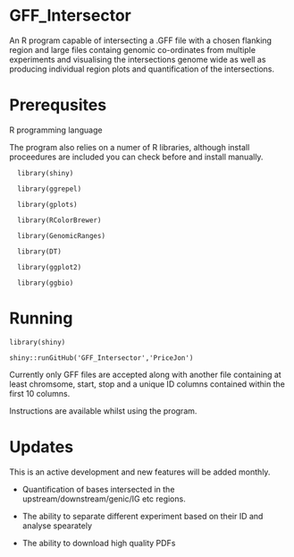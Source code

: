 # GFF_Intersector
An R program capable of intersecting a .GFF file with a chosen flanking region and large files containg genomic co-ordinates from multiple experiments and visualising the intersections genome wide as well as producing individual region plots and quantification of the intersections. 

# Prerequsites

R programming language

The program also relies on a numer of R libraries, although install proceedures are included you can check before and install manually. 

```{r}
  library(shiny)

  library(ggrepel)

  library(gplots)

  library(RColorBrewer)

  library(GenomicRanges)

  library(DT)

  library(ggplot2)

  library(ggbio)
```

# Running

```{r}
library(shiny)

shiny::runGitHub('GFF_Intersector','PriceJon')
```


Currently only GFF files are accepted along with another file containing at least chromsome, start, stop and a unique ID columns contained within the first 10 columns. 

Instructions are available whilst using the program. 


# Updates

This is an active development and new features will be added monthly.

- Quantification of bases intersected in the upstream/downstream/genic/IG etc regions. 

- The ability to separate different experiment based on their ID and analyse spearately

- The ability to download high quality PDFs





